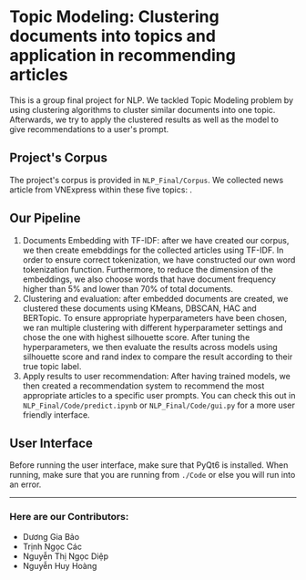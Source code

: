 # Topic Modeling: Clustering documents into topics and application in recommending articles
This is a group final project for NLP. We tackled Topic Modeling problem by using clustering algorithms to cluster similar documents into one topic. Afterwards, we try to apply the clustered results as well as the model to give recommendations to a user's prompt.

## Project's Corpus
The project's corpus is provided in `NLP_Final/Corpus`. We collected news article from VNExpress within these five topics: .

## Our Pipeline
1. Documents Embedding with TF-IDF: after we have created our corpus, we then create emebddings for the collected articles using TF-IDF. In order to ensure correct tokenization, we have constructed our own word tokenization function. Furthermore, to reduce the dimension of the embeddings, we also choose words that have document frequency higher than 5% and lower than 70% of total documents.
2. Clustering and evaluation: after embedded documents are created, we clustered these documents using KMeans, DBSCAN, HAC and BERTopic. To ensure appropriate hyperparameters have been chosen, we ran multiple clustering with different hyperparameter settings and chose the one with highest silhouette score. After tuning the hyperparameters, we then evaluate the results across models using silhouette score and rand index to compare the result according to their true topic label.
3. Apply results to user recommendation: After having trained models, we then created a recommendation system to recommend the most appropriate articles to a specific user prompts. You can check this out in `NLP_Final/Code/predict.ipynb` or `NLP_Final/Code/gui.py` for a more user friendly interface.

## User Interface
Before running the user interface, make sure that PyQt6 is installed. When running, make sure that you are running from `./Code` or else you will run into an error.

---

### Here are our Contributors:
- Dương Gia Bảo
- Trịnh Ngọc Các
- Nguyễn Thị Ngọc Diệp
- Nguyễn Huy Hoàng